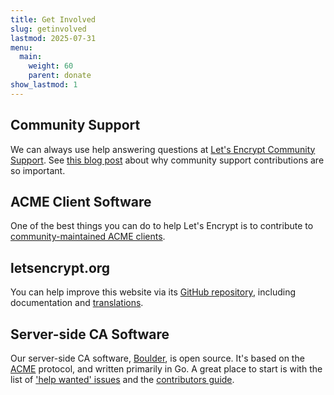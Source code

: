 ```yaml
---
title: Get Involved
slug: getinvolved
lastmod: 2025-07-31
menu:
  main:
    weight: 60
    parent: donate
show_lastmod: 1
---
```


## Community Support

We can always use help answering questions at [Let's Encrypt Community Support](https://community.letsencrypt.org/). See [this blog post](/2015/08/13/lets-encrypt-community-support.html) about why community support contributions are so important.

## ACME Client Software

One of the best things you can do to help Let's Encrypt is to contribute to [community-maintained ACME clients](/docs/client-options).

## letsencrypt.org

You can help improve this website via its [GitHub repository](https://github.com/letsencrypt/website), including documentation and [translations](https://crowdin.com/project/lets-encrypt-website).

## Server-side CA Software

Our server-side CA software, [Boulder](https://github.com/letsencrypt/boulder), is open source. It's based on the [ACME](https://tools.ietf.org/html/rfc8555) protocol, and written primarily in Go. A great place to start is with the list of ['help wanted' issues](https://github.com/letsencrypt/boulder/labels/help%20wanted) and the [contributors guide](https://github.com/letsencrypt/boulder/blob/main/docs/CONTRIBUTING.md).
